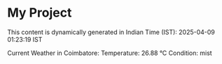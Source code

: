 # My Project

This content is dynamically generated in Indian Time (IST): 2025-04-09 01:23:19 IST


Current Weather in Coimbatore:
Temperature: 26.88 °C
Condition: mist
